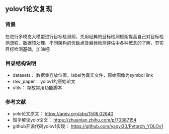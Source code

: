 ## yolov1论文复现

### 背景

在进行多模态大模型进行目标检测前，先用经典的目标检测框架提高自己对目标检测流程、数据预处理、不同架构的优缺点及目标检测评估中各种概念的了解，夯实目标检测基础，加油吧!

### 目录结构说明

- datasets： 数据集存放位置，label为真实文件，原始图像为symbol link
- raw_paper： yolov1的原始论文
- utils： 存放常用功能脚本


### 参考文献

- yolo论文原文： https://arxiv.org/abs/1506.02640
- 知乎解读yolo论文： https://zhuanlan.zhihu.com/p/70387154
- github开源代码yolov1实现： https://github.com/yaoyi30/Pytorch_YOLOv1